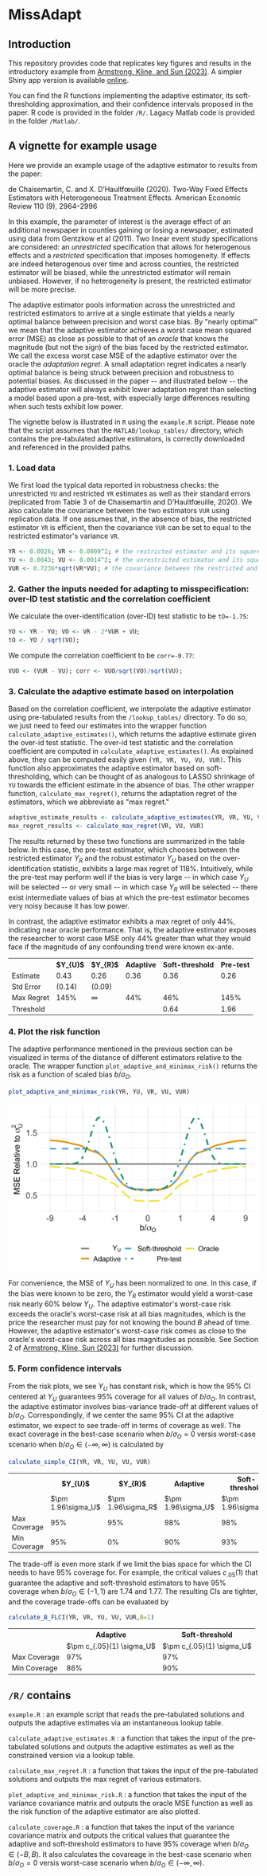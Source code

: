 # MissAdapt

## Introduction
This repository provides code that replicates key figures and results in the introductory example from [Armstrong, Kline, and Sun (2023)](https://arxiv.org/pdf/2305.14265.pdf).  A simpler Shiny app version is available [online](https://lsun20.github.io/MissAdapt/).

You can find the R functions implementing the adaptive estimator, its soft-thresholding approximation, and their confidence intervals proposed in the paper. R code is provided in the folder `/R/`. Lagacy Matlab code is provided in the folder `/Matlab/`. 

## A vignette for example usage
Here we provide an example usage of the adaptive estimator to results from the paper:  

de Chaisemartin, C. and X. D’Haultfœuille (2020). Two-Way Fixed Effects Estimators with Heterogeneous Treatment Effects. American Economic Review 110 (9), 2964–2996

In this example, the parameter of interest is the average effect of an additional newspaper in counties gaining or losing a newspaper, estimated using data from Gentzkow et al (2011). Two linear event study specifications are considered: an *unrestricted* specification that allows for heterogenous effects and a *restricted* specification that imposes homogeneity. If effects are indeed heterogenous over time and across counties, the restricted estimator will be biased, while the unrestricted estimator will remain unbiased. However, if no heterogeneity is present, the restricted estimator will be more precise. 

The adaptive estimator pools information across the unrestricted and restricted estimators to arrive at a single estimate that yields a nearly optimal balance between precision and worst case bias. By "nearly optimal" we mean that the adaptive estimator achieves a worst case mean squared error (MSE) as close as possible to that of an *oracle* that knows the magnitude (but not the sign) of the bias faced by the restricted estimator. We call the excess worst case MSE of the adaptive estimator over the oracle the *adaptation regret*. A small adaptation regret indicates a nearly optimal balance is being struck between precision and robustness to potential biases. As discussed in the paper -- and illustrated below -- the adaptive estimator will always exhibit lower adaptation regret than selecting a model based upon a pre-test, with especially large differences resulting when such tests exhibit low power.

The vignette below is illustrated in `R` using the `example.R` script.  Please note that the script assumes that the `MATLAB/lookup_tables/` directory, which contains the pre-tabulated adaptive estimators, is correctly downloaded and referenced in the provided paths.
	
### 1. Load data
We first load the typical data reported in robustness checks: the unrestricted `YU` and restricted `YR` estimates as well as their standard errors (replicated from Table 3 of de Chaisemartin and D’Haultfœuille, 2020). We also calculate the covariance between the two estimators `VUR` using replication data. If one assumes that, in the absence of bias, the restricted estimator `YR` is efficient, then the covariance `VUR` can be set to equal to the restricted estimator's variance `VR`.  
```r
YR <- 0.0026; VR <- 0.0009^2; # the restricted estimator and its squared standard error
YU <- 0.0043; VU <- 0.0014^2; # the unrestricted estimator and its squared standard error
VUR <- 0.7236*sqrt(VR*VU); # the covariance between the restricted and robust estimators
```
### 2. Gather the inputs needed for adapting to misspecification: over-ID test statistic and the correlation coefficient
We calculate the over-identification (over-ID) test statistic to be `tO=-1.75`:
```r
YO <- YR - YU; VO <- VR - 2*VUR + VU;
tO <- YO / sqrt(VO);
```
We compute the correlation coefficient to be `corr=-0.77`:
```r
VUO <- (VUR - VU); corr <- VUO/sqrt(VO)/sqrt(VU);
```

### 3. Calculate the adaptive estimate based on interpolation
Based on the correlation coefficient, we interpolate the adaptive estimator using pre-tabulated results from the `/lookup_tables/` directory. To do so, we just need to feed our estimates into the wrapper function `calculate_adaptive_estimates()`, which returns the adaptive estimate given the over-id test statistic. The over-id test statistic and the correlation coefficient are computed in `calculate_adaptive_estimates()`.  As explained above, they can be computed easily given `(YR, VR, YU, VU, VUR)`. This function also approximates the adaptive estimator based on soft-thresholding, which can be thought of as analogous to LASSO shrinkage of `YU` towards the efficient estimate in the absence of bias. The other wrapper function, `calculate_max_regret()`, returns the adaptation regret of the estimators, which we abbreviate as "max regret."   

```r
adaptive_estimate_results <- calculate_adaptive_estimates(YR, VR, YU, VU, VUR)
max_regret_results <- calculate_max_regret(VR, VU, VUR)
```
The results returned by these two functions are summarized in the table below. In this case, the pre-test estimator, which chooses between the restricted estimator $Y_{R}$ and the robust estimator $Y_{U}$ based on the over-identification statistic, exhibits a large max regret of 118%. Intuitively, while the pre-test may perform well if the bias is very large -- in which case $Y_{U}$ will be selected -- or very small -- in which case $Y_{R}$ will be selected -- there exist intermediate values of bias at which the pre-test estimator becomes very noisy because it has low power.

In contrast, the adaptive estimator exhibits a max regret of only 44%, indicating near oracle performance. That is, the adaptive estimator exposes the researcher to worst case MSE only 44% greater than what they would face if the magnitude of any confounding trend were known ex-ante.

<div align="center">
  <table>
    <tr>
      <th></th>
      <th>$Y_{U}$</th>
      <th>$Y_{R}$</th>
      <th>Adaptive</th>
      <th>Soft-threshold</th>
      <th>Pre-test</th>
    </tr>
    <tr>
      <td>Estimate</td>
      <td>0.43</td>
      <td>0.26</td>
      <td>0.36</td>
      <td>0.36</td>
      <td>0.26</td>
    </tr>
    <tr>
      <td>Std Error</td>
      <td>(0.14)</td>
      <td>(0.09)</td>
      <td></td>
      <td></td>
      <td></td>
    </tr>
    <tr>
      <td>Max Regret</td>
      <td>145%</td>
      <td>∞</td>
      <td>44%</td>
      <td>46%</td>
      <td>145%</td>
    </tr>
    <tr>
      <td>Threshold</td>
      <td></td>
      <td></td>
      <td></td>
      <td>0.64</td>
      <td>1.96</td>
    </tr>
  </table>
</div>

 
### 4. Plot the risk function
The adaptive performance mentioned in the previous section can be visualized in terms of the distance of different estimators relative to the oracle.  The wrapper function `plot_adaptive_and_minimax_risk()` returns the risk as a function of scaled bias $b/\sigma_O.$
```r
plot_adaptive_and_minimax_risk(YR, YU, VR, VU, VUR)  
```
<p align="center">
  <img src="./R/minimax_risk_plot_sigmatb_0.77_B9.png" alt="Locus of Minimax Estimates">
</p>

For convenience, the MSE of $Y_U$ has been normalized to one. In this case, if the bias were known to be zero, the $Y_R$ estimator would yield a worst-case risk nearly 60\% below $Y_U$. The adaptive estimator's worst-case risk exceeds the oracle's worst-case risk at all bias magnitudes, which is the price the researcher must pay for not knowing the bound $B$ ahead of time. However, the adaptive estimator's worst-case risk comes as close to the oracle's worst-case risk across all bias magnitudes as possible. See Section 2 of [Armstrong, Kline, Sun (2023)](https://arxiv.org/pdf/2305.14265.pdf) for further discussion.

### 5. Form confidence intervals
From the risk plots, we see $Y_U$ has constant risk, which is how the 95\% CI centered at $Y_U$ guarantees 95\% coverage for all values of $b/\sigma_O.$ In contrast, the adaptive estimator involves bias-variance trade-off at different values of $b/\sigma_O.$  Correspondingly, if we center the same 95\% CI at the adaptive estimator, we expect to see trade-off in terms of coverage as well.  The exact coverage in the best-case scenario when $b/\sigma_O=0$ versis worst-case scenario when $b/\sigma_O\in(-\infty,\infty)$ is calculated by
```r
calculate_simple_CI(YR, VR, YU, VU, VUR)
```
 
<div align="center">
  <table>
    <tr>
      <th></th>
      <th>$Y_{U}$</th>
      <th>$Y_{R}$</th>
      <th>Adaptive</th>
      <th>Soft-threshold</th>
      <th>Pre-test</th>
    </tr>
    <tr>
      <td></td>
      <td> $\pm 1.96\sigma_U$ </td>
      <td> $\pm 1.96\sigma_R$ </td>
      <td> $\pm 1.96\sigma_U$ </td>
      <td> $\pm 1.96\sigma_U$ </td>
      <td></td>
    </tr>
    <tr>
      <td>Max Coverage</td>
      <td>95%</td>
      <td>95%</td>
      <td>98%</td>
      <td>98%</td>
      <td>95%</td>
    </tr>
    <tr>
      <td>Min Coverage</td>
      <td>95%</td>
      <td>0%</td>
      <td>90%</td>
      <td>93%</td>
      <td>67%</td>
    </tr>
  </table>
</div>

The trade-off is even more stark if we limit the bias space for which the CI needs to have 95\% coverage for. For example, the critical values $c_{.05}(1)$ that guarantee the adaptive and soft-threshold estimators to have 95\% coverage when $b/\sigma_O\in(-1,1)$ are 1.74 and 1.77.  The resulting CIs are tighter, and the coverage trade-offs can be evaluated by
```r
calculate_B_FLCI(YR, VR, YU, VU, VUR,B=1)
```
<div align="center">
  <table>
    <tr>
      <th></th>
      <th>Adaptive</th>
      <th>Soft-threshold</th>
    </tr>
    <tr>
      <td></td>
      <td> $\pm c_{.05}(1) \sigma_U$ </td>
      <td> $\pm c_{.05}(1) \sigma_U$ </td>
    </tr>
    <tr>
      <td>Max Coverage</td>
      <td>97%</td>
      <td>97%</td>
    </tr>
    <tr>
      <td>Min Coverage</td>
      <td>86%</td>
      <td>90%</td>
    </tr>
  </table>
</div>

 
## `/R/` contains

`example.R` : an example script that reads the pre-tabulated solutions and outputs the adaptive estimates via an instantaneous lookup table.

`calculate_adaptive_estimates.R` : a function that takes the input of the pre-tabulated solutions and outputs the adaptive estimates as well as the constrained version via a lookup table.

`calculate_max_regret.R` : a function that takes the input of the pre-tabulated solutions and outputs the max regret of various estimators.

`plot_adaptive_and_minimax_risk.R` : a function that takes the input of the variance covariance matrix and outputs the oracle MSE function as well as the risk function of the adaptive estimator are also plotted.

`calculate_coverage.R` : a function that takes the input of the variance covariance matrix and outputs the critical values that guarantee the adaptive and soft-threshold estimators to have 95\% coverage when $b/\sigma_O\in(-B,B)$. It also calculates the covareage in the best-case scenario when $b/\sigma_O=0$ versis worst-case scenario when $b/\sigma_O\in(-\infty,\infty)$.
